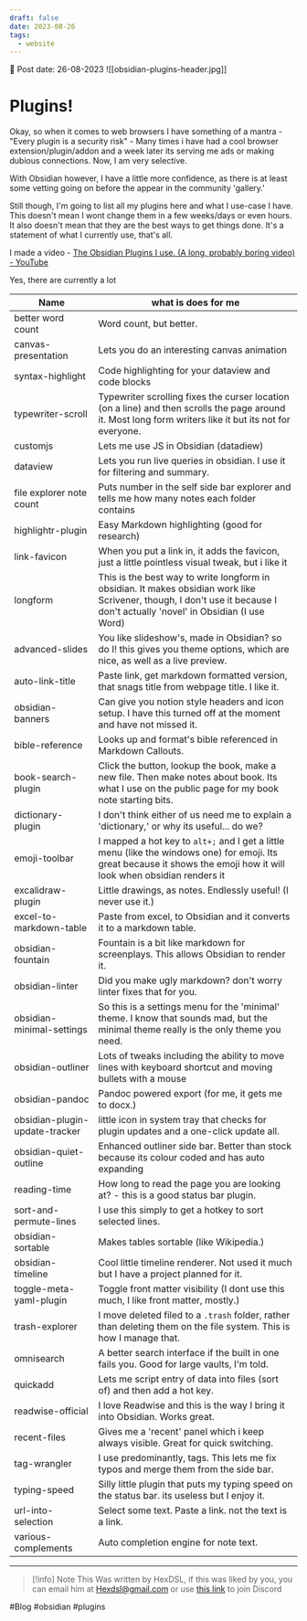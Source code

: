 ```yaml
---
draft: false
date: 2023-08-26
tags:
  - website
---
```


📆 Post date: 26-08-2023
![[obsidian-plugins-header.jpg]]

# Plugins!

Okay, so when it comes to web browsers I have something of a mantra - "Every plugin is a security risk" - Many times i have had a cool browser extension/plugin/addon and a week later its serving me ads or making dubious connections. Now, I am very selective.

With Obsidian however, I have a little more confidence, as there is at least some vetting going on before the appear in the community 'gallery.'

Still though, I'm going to list all my plugins here and what I use-case I have.  This doesn't mean I wont change them in a few weeks/days or even hours. It also doesn't mean that they are the best ways to get things done. It's a statement of what I currently use, that's all.

I made a video -  [The Obsidian Plugins I use. (A long, probably boring video) - YouTube](https://youtu.be/F0239G2oFMI)

Yes, there are currently a lot

| Name                           | what is does for me                                                                                                                                                         |
| ------------------------------ | --------------------------------------------------------------------------------------------------------------------------------------------------------------------------- |
| better word count              | Word count, but better.                                                                                                                                                     |
| canvas-presentation            | Lets you do an interesting canvas animation                                                                                                                                 |
| syntax-highlight               | Code highlighting for your dataview and code blocks                                                                                                                         |
| typewriter-scroll              | Typewriter scrolling fixes the curser location (on a line) and then scrolls the page around it. Most long form writers like it but its not for everyone.                    |
| customjs                       | Lets me use JS in Obsidian (datadiew)                                                                                                                                       |
| dataview                       | Lets you run live queries in obsidian. I use it for filtering and summary.                                                                                                  |
| file explorer note count       | Puts number in the self side bar explorer and tells me how many notes each folder contains                                                                                  |
| highlightr-plugin              | Easy Markdown highlighting (good for research)                                                                                                                              |
| link-favicon                   | When you put a link in, it adds the favicon, just a little pointless visual tweak, but i like it                                                                            |
| longform                       | This is the best way to write longform in obsidian. It makes obsidian work like Scrivener, though, I don't use it because I don't actually 'novel' in Obsidian (I use Word) |
| advanced-slides                | You like slideshow's, made in Obsidian? so do I! this gives you theme options, which are nice, as well as a live preview.                                                   |
| auto-link-title                | Paste link, get markdown formatted version, that snags title from webpage title. I like it.                                                                                 |
| obsidian-banners               | Can give you notion style headers and icon setup. I have this turned off at the moment and have not missed it.                                                              |
| bible-reference                | Looks up and format's bible referenced in Markdown Callouts.                                                                                                                |
| book-search-plugin             | Click the button, lookup the book, make a new file. Then make notes about book. Its what I use on the public page for my book note starting bits.                           |
| dictionary-plugin              | I don't think either of us need me to explain a 'dictionary,' or why its useful... do we?                                                                                   |
| emoji-toolbar                  | I mapped a hot key to `alt+;` and I get a little menu (like the windows one) for emoji. Its great because it shows the emoji how it will look when obsidian renders it      |
| excalidraw-plugin              | Little drawings, as notes. Endlessly useful! (I never use it.)                                                                                                              |
| excel-to-markdown-table        | Paste from excel, to Obsidian and it converts it to a markdown table.                                                                                                       |
| obsidian-fountain              | Fountain is a bit like markdown for screenplays. This allows Obsidian to render it.                                                                                         |
| obsidian-linter                | Did you make ugly markdown? don't worry linter fixes that for you.                                                                                                          |
| obsidian-minimal-settings      | So this is a settings menu for the 'minimal' theme. I know that sounds mad, but the minimal theme really is the only theme you need.                                        |
| obsidian-outliner              | Lots of tweaks including the ability to move lines with keyboard shortcut and moving bullets with a mouse                                                                   |
| obsidian-pandoc                | Pandoc powered export (for me, it gets me to docx.)                                                                                                                         |
| obsidian-plugin-update-tracker | little icon in system tray that checks for plugin updates and a one-click update all.                                                                                       |
| obsidian-quiet-outline         | Enhanced outliner side bar. Better than stock because its colour coded and has auto expanding                                                                               |
| reading-time                   | How long to read the page you are looking at? - this is a good status bar plugin.                                                                                           |
| sort-and-permute-lines         | I use this simply to get a hotkey to sort selected lines.                                                                                                                   |
| obsidian-sortable              | Makes tables sortable (like Wikipedia.)                                                                                                                                     |
| obsidian-timeline              | Cool little timeline renderer. Not used it much but I have a project planned for it.                                                                                        |
| toggle-meta-yaml-plugin        | Toggle front matter visibility (I dont use this much, I like front matter, mostly.)                                                                                         |
| trash-explorer                 | I move deleted filed to a `.trash` folder, rather than deleting them on the file system. This is how I manage that.                                                         |
| omnisearch                     | A better search interface if the built in one fails you. Good for large vaults, I'm told.                                                                                   |
| quickadd                       | Lets me script entry of data into files (sort of) and then add a hot key.                                                                                                   |
| readwise-official              | I love Readwise and this is the way I bring it into Obsidian. Works great.                                                                                                  |
| recent-files                   | Gives me a 'recent' panel which i keep always visible. Great for quick switching.                                                                                           |
| tag-wrangler                   | I use predominantly, tags. This lets me fix typos and merge them from the side bar.                                                                                         |
| typing-speed                   | Silly little plugin that puts my typing speed on the status bar. its useless but I enjoy it.                                                                                |
| url-into-selection             | Select some text. Paste a link. not the text is a link.                                                                                                                     |
| various-complements            | Auto completion engine for note text.                                                                                                                                       |

---

> [!info] Note
> This Was written by HexDSL, if this was liked by you, you can email him at [Hexdsl@gmail.com](mailto:hexdsl@gmail.com) or use [this link](https://discord.hexdsl.com) to join Discord

#Blog #obsidian #plugins
